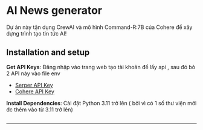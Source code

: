 
# AI News generator

Dự án này tận dụng CrewAI và mô hình Command-R:7B của Cohere để xây dựng trình tạo tin tức AI!

## Installation and setup

**Get API Keys**: Đăng nhập vào trang web tạo tài khoản để lấy api , sau đó bỏ 2 API này vào file env
   - [Serper API Key](https://serper.dev/)
   - [Cohere API Key](https://dashboard.cohere.com/api-keys)


**Install Dependencies**:
   Cài đặt Python 3.11 trở lên ( bởi vì có 1 số thư viện mới đc thêm vào từ 3.11 trở lên)
   ```bash
  
   ```

---

